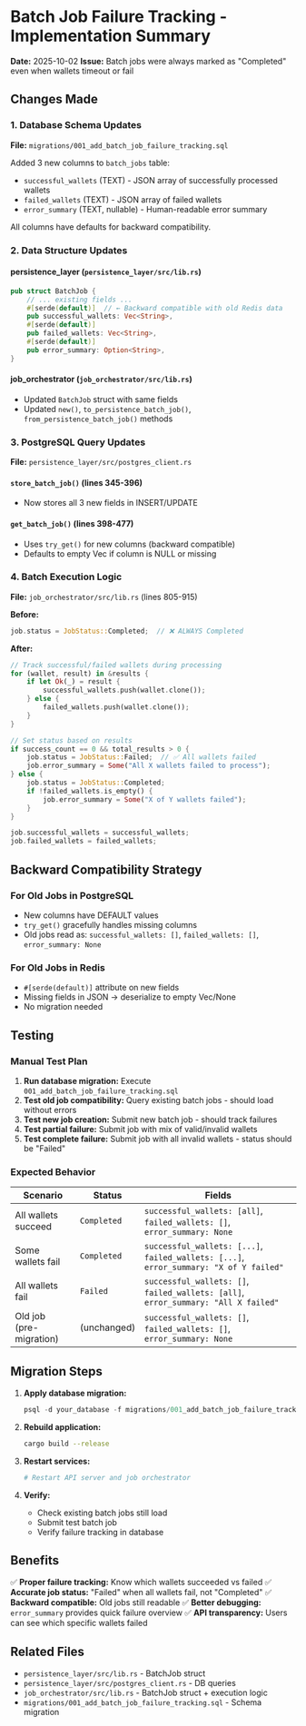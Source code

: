 # Batch Job Failure Tracking - Implementation Summary

**Date:** 2025-10-02
**Issue:** Batch jobs were always marked as "Completed" even when wallets timeout or fail

## Changes Made

### 1. Database Schema Updates
**File:** `migrations/001_add_batch_job_failure_tracking.sql`

Added 3 new columns to `batch_jobs` table:
- `successful_wallets` (TEXT) - JSON array of successfully processed wallets
- `failed_wallets` (TEXT) - JSON array of failed wallets
- `error_summary` (TEXT, nullable) - Human-readable error summary

All columns have defaults for backward compatibility.

### 2. Data Structure Updates

#### persistence_layer (`persistence_layer/src/lib.rs`)
```rust
pub struct BatchJob {
    // ... existing fields ...
    #[serde(default)]  // ← Backward compatible with old Redis data
    pub successful_wallets: Vec<String>,
    #[serde(default)]
    pub failed_wallets: Vec<String>,
    #[serde(default)]
    pub error_summary: Option<String>,
}
```

#### job_orchestrator (`job_orchestrator/src/lib.rs`)
- Updated `BatchJob` struct with same fields
- Updated `new()`, `to_persistence_batch_job()`, `from_persistence_batch_job()` methods

### 3. PostgreSQL Query Updates
**File:** `persistence_layer/src/postgres_client.rs`

#### `store_batch_job()` (lines 345-396)
- Now stores all 3 new fields in INSERT/UPDATE

#### `get_batch_job()` (lines 398-477)
- Uses `try_get()` for new columns (backward compatible)
- Defaults to empty Vec if column is NULL or missing

### 4. Batch Execution Logic
**File:** `job_orchestrator/src/lib.rs` (lines 805-915)

**Before:**
```rust
job.status = JobStatus::Completed;  // ❌ ALWAYS Completed
```

**After:**
```rust
// Track successful/failed wallets during processing
for (wallet, result) in &results {
    if let Ok(_) = result {
        successful_wallets.push(wallet.clone());
    } else {
        failed_wallets.push(wallet.clone());
    }
}

// Set status based on results
if success_count == 0 && total_results > 0 {
    job.status = JobStatus::Failed;  // ✅ All wallets failed
    job.error_summary = Some("All X wallets failed to process");
} else {
    job.status = JobStatus::Completed;
    if !failed_wallets.is_empty() {
        job.error_summary = Some("X of Y wallets failed");
    }
}

job.successful_wallets = successful_wallets;
job.failed_wallets = failed_wallets;
```

## Backward Compatibility Strategy

### For Old Jobs in PostgreSQL
- New columns have DEFAULT values
- `try_get()` gracefully handles missing columns
- Old jobs read as: `successful_wallets: []`, `failed_wallets: []`, `error_summary: None`

### For Old Jobs in Redis
- `#[serde(default)]` attribute on new fields
- Missing fields in JSON → deserialize to empty Vec/None
- No migration needed

## Testing

### Manual Test Plan
1. **Run database migration:** Execute `001_add_batch_job_failure_tracking.sql`
2. **Test old job compatibility:** Query existing batch jobs - should load without errors
3. **Test new job creation:** Submit new batch job - should track failures
4. **Test partial failure:** Submit job with mix of valid/invalid wallets
5. **Test complete failure:** Submit job with all invalid wallets - status should be "Failed"

### Expected Behavior

| Scenario | Status | Fields |
|----------|--------|--------|
| All wallets succeed | `Completed` | `successful_wallets: [all]`, `failed_wallets: []`, `error_summary: None` |
| Some wallets fail | `Completed` | `successful_wallets: [...]`, `failed_wallets: [...]`, `error_summary: "X of Y failed"` |
| All wallets fail | `Failed` | `successful_wallets: []`, `failed_wallets: [all]`, `error_summary: "All X failed"` |
| Old job (pre-migration) | (unchanged) | `successful_wallets: []`, `failed_wallets: []`, `error_summary: None` |

## Migration Steps

1. **Apply database migration:**
   ```sql
   psql -d your_database -f migrations/001_add_batch_job_failure_tracking.sql
   ```

2. **Rebuild application:**
   ```bash
   cargo build --release
   ```

3. **Restart services:**
   ```bash
   # Restart API server and job orchestrator
   ```

4. **Verify:**
   - Check existing batch jobs still load
   - Submit test batch job
   - Verify failure tracking in database

## Benefits

✅ **Proper failure tracking:** Know which wallets succeeded vs failed
✅ **Accurate job status:** "Failed" when all wallets fail, not "Completed"
✅ **Backward compatible:** Old jobs still readable
✅ **Better debugging:** `error_summary` provides quick failure overview
✅ **API transparency:** Users can see which specific wallets failed

## Related Files

- `persistence_layer/src/lib.rs` - BatchJob struct
- `persistence_layer/src/postgres_client.rs` - DB queries
- `job_orchestrator/src/lib.rs` - BatchJob struct + execution logic
- `migrations/001_add_batch_job_failure_tracking.sql` - Schema migration
